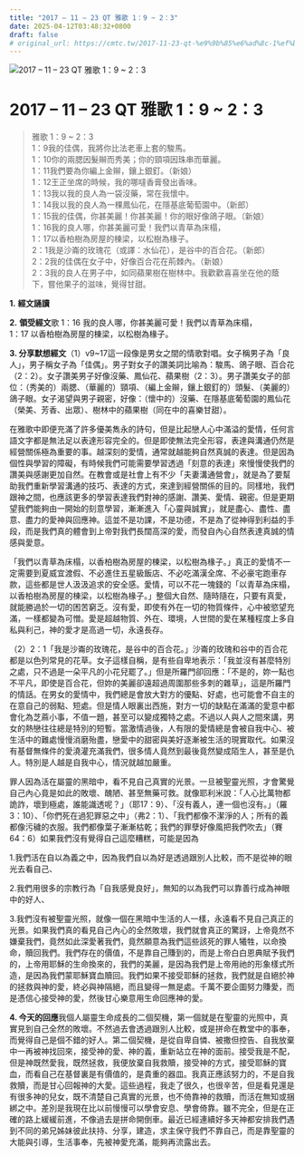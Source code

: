 ```yaml
---
title: "2017 – 11 – 23 QT 雅歌 1：9 ~ 2：3"
date: 2025-04-12T03:48:32+0800
draft: false
# original_url: https://cmtc.tw/2017-11-23-qt-%e9%9b%85%e6%ad%8c-1%ef%bc%9a9-2%ef%bc%9a3
---
```


![2017 – 11 – 23 QT 雅歌 1：9 ~ 2：3](/images/qt.jpg   "2017 – 11 – 23 QT 雅歌 1：9 ~ 2：3")

# 2017 – 11 – 23 QT 雅歌 1：9 ~ 2：3

> 雅歌 1：9 ~ 2：3  
> 1：9我的佳偶，我將你比法老車上套的駿馬。  
> 1：10你的兩腮因髮辮而秀美；你的頸項因珠串而華麗。  
> 1：11我們要為你編上金辮，鑲上銀釘。（新娘）  
> 1：12王正坐席的時候，我的哪噠香膏發出香味。  
> 1：13我以我的良人為一袋沒藥，常在我懷中。  
> 1：14我以我的良人為一棵鳳仙花，在隱基底葡萄園中。（新郎）  
> 1：15我的佳偶，你甚美麗！你甚美麗！你的眼好像鴿子眼。（新娘）  
> 1：16我的良人哪，你甚美麗可愛！我們以青草為床榻，  
> 1：17以香柏樹為房屋的棟梁，以松樹為椽子。  
> 2：1我是沙崙的玫瑰花（或譯：水仙花），是谷中的百合花。（新郎）  
> 2：2我的佳偶在女子中，好像百合花在荊棘內。（新娘）  
> 2：3我的良人在男子中，如同蘋果樹在樹林中。我歡歡喜喜坐在他的蔭下，嘗他果子的滋味，覺得甘甜。

**1.** **經文誦讀**

**2.** **領受經文**歌 1：16 我的良人哪，你甚美麗可愛！我們以青草為床榻，  
1：17 以香柏樹為房屋的棟梁，以松樹為椽子。

**3. 分享默想經文**（1）v9\~17這一段像是男女之間的情歌對唱。女子稱男子為「良人」，男子稱女子為「佳偶」。男子對女子的讚美詞比喻為：駿馬、鴿子眼、百合花（2：2）。女子讚美男子好像沒藥、鳳仙花、蘋果樹（2：3）。男子讚美女子的部位：（秀美的）兩腮、（華麗的）頸項、（編上金辮，鑲上銀釘的）頭髮、（美麗的）鴿子眼。女子渴望與男子親密，好像：（懷中的）沒藥、在隱基底葡萄園的鳳仙花（榮美、芳香、出眾）、樹林中的蘋果樹（同在中的喜樂甘甜）。

在雅歌中即便充滿了許多優美雋永的詩句，但是比起戀人心中滿溢的愛情，任何言語文字都是無法足以表達形容完全的。但是即使無法完全形容，表達與溝通仍然是經營關係極為重要的事。越深刻的愛情，通常就越能夠自然真誠的表達。但是因為個性與學習的障礙，有時候我們可能需要學習透過「刻意的表達」來慢慢使我們的讚美與感謝更加自然。在教會或是社會上有不少「夫妻溝通營會」，就是為了要幫助我們重新學習溝通的技巧、表達的方式，來達到經營關係的目的。同樣地，我們跟神之間，也應該更多的學習表達我們對神的感謝、讚美、愛情、親密。但是更期望我們能夠由一開始的刻意學習，漸漸進入「心靈與誠實」，就是盡心、盡性、盡意、盡力的愛神與回應神。這並不是功課，不是功德，不是為了從神得到利益的手段，而是我們真的體會到上帝對我們長闊高深的愛，而發自內心自然表達真誠的情感與愛意。

「我們以青草為床榻，以香柏樹為房屋的棟梁，以松樹為椽子。」真正的愛情不一定需要到夏威宜渡假、不必進住五星級飯店、不必吃滿漢全席、不必豪宅跑車存款，這些都是世人汲汲追求的安全感。愛情，可以不花一塊錢的「以青草為床榻，以香柏樹為房屋的棟梁，以松樹為椽子。」整個大自然、隨時隨在，只要有真愛，就能勝過於一切的困苦窮乏。沒有愛，即使有外在一切的物質條件，心中被慾望充滿，一樣都變為可憎。愛是超越物質、外在、環境，人世間的愛在某種程度上多自私與利己，神的愛才是高過一切，永遠長存。

（2）2：1「我是沙崙的玫瑰花，是谷中的百合花。」沙崙的玫瑰和谷中的百合花都是以色列常見的花草。女子這樣自稱，是有些自卑地表示：「我並沒有甚麼特別之處，只不過是一朵平凡的小花兒罷了。」但是所羅門卻回應：「不是的，妳一點也不平凡，即使是百合花，但妳的美麗卻遠超過周圍那些多刺的雜草」，這是所羅門的情話。在男女的愛情中，我們總是會放大對方的優點、好處，也可能會不自主的在意自己的弱點、短處。但是情人眼裏出西施，對方一切的缺點在滿滿的愛意中都會化為芝蔴小事，不值一題，甚至可以變成獨特之處。不過以人與人之間來講，男女的熱戀往往總是特別的短暫。當激情過後，人有限的愛情總是會被自我中心、被生活中的難處慢慢消磨殆盡，戀愛中的甜密與美好逐漸被生活的現實取代。如果沒有基督無條件的愛澆灌充滿我們，很多情人竟然到最後竟然變成陌生人，甚至是仇人。特別是人越是自我中心，情況就越加嚴重。

罪人因為活在屬靈的黑暗中，看不見自己真實的光景。一旦被聖靈光照，才會驚覺自己內心竟是如此的敗壞、醜陋、甚至無藥可救。就像耶利米說：「人心比萬物都詭詐，壞到極處，誰能識透呢？」（耶17：9）、「沒有義人，連一個也沒有。」（羅3：10）、「你們死在過犯罪惡之中」（弗2：1）、「我們都像不潔淨的人；所有的義都像污穢的衣服。我們都像葉子漸漸枯乾；我們的罪孽好像風把我們吹去」（賽64：6）如果我們沒有覺得自己這麼糟糕，可能是因為

1.我們活在自以為義之中，因為我們自以為好是透過跟別人比較，而不是從神的眼光去看自己、

2.我們用很多的宗教行為「自我感覺良好」，無知的以為我們可以靠善行成為神眼中的好人、

3.我們沒有被聖靈光照，就像一個在黑暗中生活的人一樣，永遠看不見自己真正的光景。如果我們真的看見自己內心的全然敗壞，我們就會真正的驚訝，上帝竟然不嫌棄我們，竟然如此深愛著我們，竟然願意為我們這些該死的罪人犧牲，以命換命，贖回我們。我們存在的價值，不是靠自己賺到的，而是上帝白白恩典賦予我們的，上帝用耶穌的生命換來的，我們的美麗，是因為我們是上帝用祂的形象樣式所造，是因為我們蒙耶穌寶血贖回。我們如果不接受耶穌的拯救，我們就是自絕於神的拯救與神的愛，終必與神隔絕，而且變得一無是處。千萬不要企圖努力賺愛，而是憑信心接受神的愛，然後甘心樂意用生命回應神的愛。

**4. 今天的回應**我個人屬靈生命成長的二個契機，第一個就是在聖靈的光照中，真實見到自己全然的敗壞。不然過去會透過跟別人比較，或是拼命在教堂中的事奉，而覺得自己是個不錯的好人。第二個契機，是從自卑自憐、被撒但控告、自我放棄中一再被神找回來，接受神的愛、神的義，重新站立在神的面前。接受我是不配，但是神既然愛我，既然拯救，我便放棄自我救贖，接受神的方式，接受耶穌的寶血，而看自己在基督裏是有價值的，是貴重的器皿。我真正應該努力的，不是自我救贖，而是甘心回報神的大愛。這些過程，我走了很久，也很辛苦，但是看見還是有很多神的兒女，既不清楚自己真實的光景，也不倚靠神的救贖，而活在無知或捆綁之中。差別是我現在比以前慢慢可以學會安息、學會倚靠。雖不完全，但是在正確的路上緩緩前進，不像過去是拼命開倒車。最近已經連續好多天神都安排我們遇到不同的弟兄姊妹彼此扶持、分享，建造，求主保守我們不靠自己，而是靠聖靈的大能與引導，生活事奉，先被神愛充滿，能夠再流露出去。